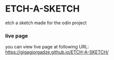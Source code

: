 # ETCH-A-SKETCH
etch a sketch made for the odin project
### live page
you can view live page at following URL: https://gigagiorgadze.github.io/ETCH-A-SKETCH/
